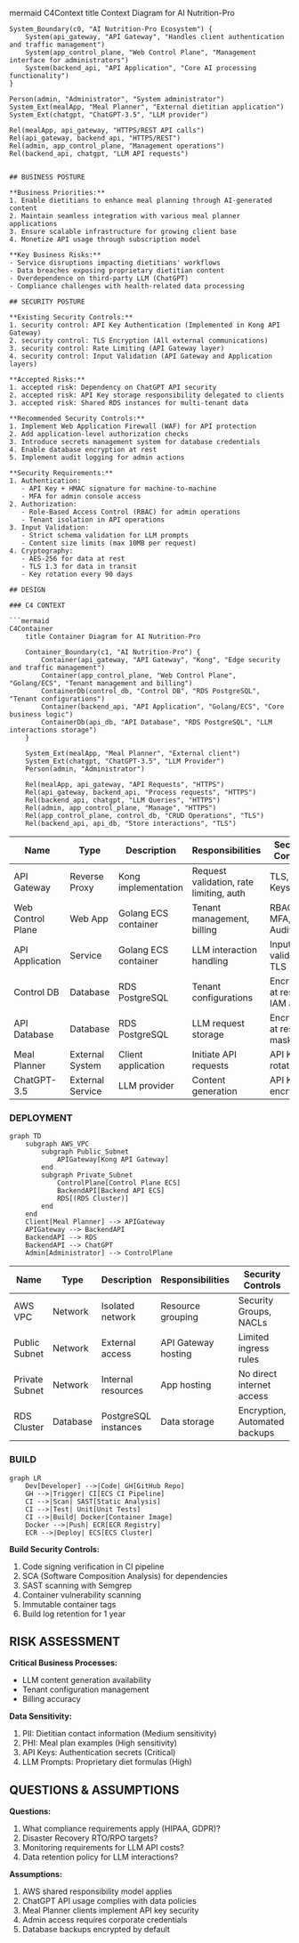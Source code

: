 mermaid
C4Context
    title Context Diagram for AI Nutrition-Pro

    System_Boundary(c0, "AI Nutrition-Pro Ecosystem") {
        System(api_gateway, "API Gateway", "Handles client authentication and traffic management")
        System(app_control_plane, "Web Control Plane", "Management interface for administrators")
        System(backend_api, "API Application", "Core AI processing functionality")
    }

    Person(admin, "Administrator", "System administrator")
    System_Ext(mealApp, "Meal Planner", "External dietitian application")
    System_Ext(chatgpt, "ChatGPT-3.5", "LLM provider")

    Rel(mealApp, api_gateway, "HTTPS/REST API calls")
    Rel(api_gateway, backend_api, "HTTPS/REST")
    Rel(admin, app_control_plane, "Management operations")
    Rel(backend_api, chatgpt, "LLM API requests")
```

## BUSINESS POSTURE

**Business Priorities:**
1. Enable dietitians to enhance meal planning through AI-generated content
2. Maintain seamless integration with various meal planner applications
3. Ensure scalable infrastructure for growing client base
4. Monetize API usage through subscription model

**Key Business Risks:**
- Service disruptions impacting dietitians' workflows
- Data breaches exposing proprietary dietitian content
- Overdependence on third-party LLM (ChatGPT)
- Compliance challenges with health-related data processing

## SECURITY POSTURE

**Existing Security Controls:**
1. security control: API Key Authentication (Implemented in Kong API Gateway)
2. security control: TLS Encryption (All external communications)
3. security control: Rate Limiting (API Gateway layer)
4. security control: Input Validation (API Gateway and Application layers)

**Accepted Risks:**
1. accepted risk: Dependency on ChatGPT API security
2. accepted risk: API Key storage responsibility delegated to clients
3. accepted risk: Shared RDS instances for multi-tenant data

**Recommended Security Controls:**
1. Implement Web Application Firewall (WAF) for API protection
2. Add application-level authorization checks
3. Introduce secrets management system for database credentials
4. Enable database encryption at rest
5. Implement audit logging for admin actions

**Security Requirements:**
1. Authentication:
   - API Key + HMAC signature for machine-to-machine
   - MFA for admin console access
2. Authorization:
   - Role-Based Access Control (RBAC) for admin operations
   - Tenant isolation in API operations
3. Input Validation:
   - Strict schema validation for LLM prompts
   - Content size limits (max 10MB per request)
4. Cryptography:
   - AES-256 for data at rest
   - TLS 1.3 for data in transit
   - Key rotation every 90 days

## DESIGN

### C4 CONTEXT

```mermaid
C4Container
    title Container Diagram for AI Nutrition-Pro

    Container_Boundary(c1, "AI Nutrition-Pro") {
        Container(api_gateway, "API Gateway", "Kong", "Edge security and traffic management")
        Container(app_control_plane, "Web Control Plane", "Golang/ECS", "Tenant management and billing")
        ContainerDb(control_db, "Control DB", "RDS PostgreSQL", "Tenant configurations")
        Container(backend_api, "API Application", "Golang/ECS", "Core business logic")
        ContainerDb(api_db, "API Database", "RDS PostgreSQL", "LLM interactions storage")
    }

    System_Ext(mealApp, "Meal Planner", "External client")
    System_Ext(chatgpt, "ChatGPT-3.5", "LLM Provider")
    Person(admin, "Administrator")

    Rel(mealApp, api_gateway, "API Requests", "HTTPS")
    Rel(api_gateway, backend_api, "Process requests", "HTTPS")
    Rel(backend_api, chatgpt, "LLM Queries", "HTTPS")
    Rel(admin, app_control_plane, "Manage", "HTTPS")
    Rel(app_control_plane, control_db, "CRUD Operations", "TLS")
    Rel(backend_api, api_db, "Store interactions", "TLS")
```

| Name | Type | Description | Responsibilities | Security Controls |
|------|------|-------------|-------------------|-------------------|
| API Gateway | Reverse Proxy | Kong implementation | Request validation, rate limiting, auth | TLS, API Keys, WAF |
| Web Control Plane | Web App | Golang ECS container | Tenant management, billing | RBAC, MFA, Audit Logs |
| API Application | Service | Golang ECS container | LLM interaction handling | Input validation, TLS |
| Control DB | Database | RDS PostgreSQL | Tenant configurations | Encryption at rest, IAM auth |
| API Database | Database | RDS PostgreSQL | LLM request storage | Encryption at rest, PII masking |
| Meal Planner | External System | Client application | Initiate API requests | API Key rotation |
| ChatGPT-3.5 | External Service | LLM provider | Content generation | API Key encryption |

### DEPLOYMENT

```mermaid
graph TD
    subgraph AWS_VPC
        subgraph Public_Subnet
            APIGateway[Kong API Gateway]
        end
        subgraph Private_Subnet
            ControlPlane[Control Plane ECS]
            BackendAPI[Backend API ECS]
            RDS[(RDS Cluster)]
        end
    end
    Client[Meal Planner] --> APIGateway
    APIGateway --> BackendAPI
    BackendAPI --> RDS
    BackendAPI --> ChatGPT
    Admin[Administrator] --> ControlPlane
```

| Name | Type | Description | Responsibilities | Security Controls |
|------|------|-------------|-------------------|-------------------|
| AWS VPC | Network | Isolated network | Resource grouping | Security Groups, NACLs |
| Public Subnet | Network | External access | API Gateway hosting | Limited ingress rules |
| Private Subnet | Network | Internal resources | App hosting | No direct internet access |
| RDS Cluster | Database | PostgreSQL instances | Data storage | Encryption, Automated backups |

### BUILD

```mermaid
graph LR
    Dev[Developer] -->|Code| GH[GitHub Repo]
    GH -->|Trigger| CI[ECS CI Pipeline]
    CI -->|Scan| SAST[Static Analysis]
    CI -->|Test| Unit[Unit Tests]
    CI -->|Build| Docker[Container Image]
    Docker -->|Push| ECR[ECR Registry]
    ECR -->|Deploy| ECS[ECS Cluster]
```

**Build Security Controls:**
1. Code signing verification in CI pipeline
2. SCA (Software Composition Analysis) for dependencies
3. SAST scanning with Semgrep
4. Container vulnerability scanning
5. Immutable container tags
6. Build log retention for 1 year

## RISK ASSESSMENT

**Critical Business Processes:**
- LLM content generation availability
- Tenant configuration management
- Billing accuracy

**Data Sensitivity:**
1. PII: Dietitian contact information (Medium sensitivity)
2. PHI: Meal plan examples (High sensitivity)
3. API Keys: Authentication secrets (Critical)
4. LLM Prompts: Proprietary diet formulas (High)

## QUESTIONS & ASSUMPTIONS

**Questions:**
1. What compliance requirements apply (HIPAA, GDPR)?
2. Disaster Recovery RTO/RPO targets?
3. Monitoring requirements for LLM API costs?
4. Data retention policy for LLM interactions?

**Assumptions:**
1. AWS shared responsibility model applies
2. ChatGPT API usage complies with data policies
3. Meal Planner clients implement API key security
4. Admin access requires corporate credentials
5. Database backups encrypted by default
